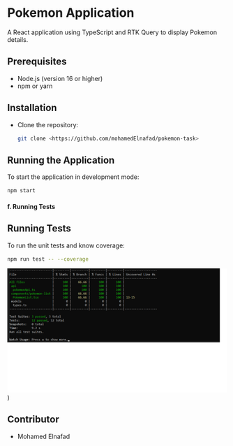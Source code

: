 # Pokemon Application

A React application using TypeScript and RTK Query to display Pokemon details.

## Prerequisites

- Node.js (version 16 or higher)
- npm or yarn

## Installation

- Clone the repository:
  ```bash
  git clone <https://github.com/mohamedElnafad/pokemon-task>
  ```

## Running the Application

To start the application in development mode:

```bash
npm start
```

#### f. **Running Tests**


## Running Tests

To run the unit tests and know coverage:

```bash
npm run test -- --coverage
```
![Logo](images/coverage.png)
)

## Contributor

- Mohamed Elnafad
````

